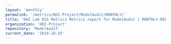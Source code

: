 ```yaml
---
layout: 'monthly'
permalink: '/metrics/HDI-Project/ModelAudit/MONTHLY/'
title: 'DAI Lab OSS Metrics Metrics report for ModelAudit | MONTHLY-REPORT-2019-10-25'
organization: 'HDI-Project'
repository: 'ModelAudit'
current_date: '2019-10-25'
---
```

